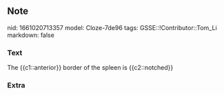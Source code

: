 ## Note
nid: 1661020713357
model: Cloze-7de96
tags: GSSE::!Contributor::Tom_Li
markdown: false

### Text
<div>
  The {{c1::anterior}} border of the spleen is {{c2::notched}}
</div>

### Extra

